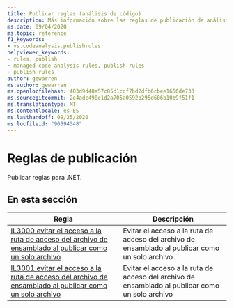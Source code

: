 ```yaml
---
title: Publicar reglas (análisis de código)
description: Más información sobre las reglas de publicación de análisis de código.
ms.date: 09/04/2020
ms.topic: reference
f1_keywords:
- vs.codeanalysis.publishrules
helpviewer_keywords:
- rules, publish
- managed code analysis rules, publish rules
- publish rules
author: gewarren
ms.author: gewarren
ms.openlocfilehash: 403d9d48a57c85d1cdf7bd2dfb6cbee1656de733
ms.sourcegitcommit: 2e4adc490c1d2a705a0592b295d606b10b9f51f1
ms.translationtype: MT
ms.contentlocale: es-ES
ms.lasthandoff: 09/25/2020
ms.locfileid: "96594348"
---
```

# <a name="publish-rules"></a>Reglas de publicación

Publicar reglas para .NET.

## <a name="in-this-section"></a>En esta sección

|Regla|Descripción|
|----------|-----------------|
|[IL3000 evitar el acceso a la ruta de acceso del archivo de ensamblado al publicar como un solo archivo](il3000.md)|Evitar el acceso a la ruta de acceso del archivo de ensamblado al publicar como un solo archivo|
|[IL3001 evitar el acceso a la ruta de acceso del archivo de ensamblado al publicar como un solo archivo](il3001.md)|Evitar el acceso a la ruta de acceso del archivo de ensamblado al publicar como un solo archivo|
